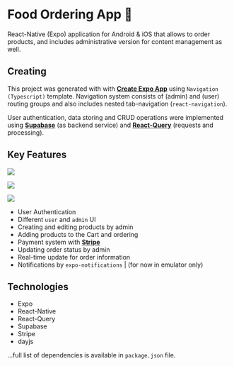 # Food Ordering App 🍕

React-Native (Expo) application for Android & iOS that allows to order products, and includes administrative version for content management as well.

## Creating

This project was generated with with **[Create Expo App](https://docs.expo.dev/tutorial/create-your-first-app/)** using `Navigation (Typescript)` template. Navigation system consists of (admin) and (user) routing groups and also includes nested tab-navigation (`react-navigation`).

User authentication, data storing and CRUD operations were implemented using **[Supabase](https://supabase.com/)** (as backend service) and **[React-Query](https://tanstack.com/query/latest)** (requests and processing).

## Key Features

![](https://media.giphy.com/media/v1.Y2lkPTc5MGI3NjExamwxYncxMHo4ejkyMmp3eDliajljMDZrM2xsanRzNmc3MHQ1YmdmbyZlcD12MV9pbnRlcm5hbF9naWZfYnlfaWQmY3Q9Zw/fr9b0kxacZgbCAjCfe/giphy.gif)

![](https://media.giphy.com/media/v1.Y2lkPTc5MGI3NjExcW91MnNmeWQ0OWdpYW9wYWc3MXB1dmo2NmVjbHB6Mmt0cjlpYTlvbCZlcD12MV9pbnRlcm5hbF9naWZfYnlfaWQmY3Q9Zw/9Id1qY8OQxr7OW1MEi/giphy.gif)

![](https://media.giphy.com/media/v1.Y2lkPTc5MGI3NjExbnkzN3BpdDQ1ZmIya3EwYjF6cGhzMGxybWRwaG5tNmN4ZmY5dTM3dSZlcD12MV9pbnRlcm5hbF9naWZfYnlfaWQmY3Q9Zw/wT3aV27fmmIZitsp43/giphy.gif)

- User Authentication
- Different `user` and `admin` UI
- Creating and editing products by admin
- Adding products to the Cart and ordering
- Payment system with **[Stripe](https://stripe.com/)**
- Updating order status by admin
- Real-time update for order information
- Notifications by `expo-notifications` | (for now in emulator only)

## Technologies

- Expo
- React-Native
- React-Query
- Supabase
- Stripe
- dayjs

...full list of dependencies is available in `package.json` file.
